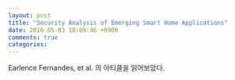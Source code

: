 ```yaml
---
layout: post
title: "Security Analysis of Emerging Smart Home Applications"
date: 2016-05-03 18:09:46 +0900
comments: true
categories: 
---
```


Earlence Fernandes, et al. 의 아티클을 읽어보았다.

